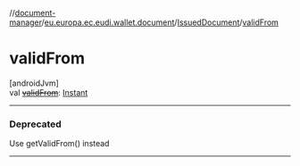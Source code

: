 //[document-manager](../../../index.md)/[eu.europa.ec.eudi.wallet.document](../index.md)/[IssuedDocument](index.md)/[validFrom](valid-from.md)

# validFrom

[androidJvm]\
val [~~validFrom~~](valid-from.md): [Instant](https://developer.android.com/reference/kotlin/java/time/Instant.html)

---

### Deprecated

Use getValidFrom() instead

---
